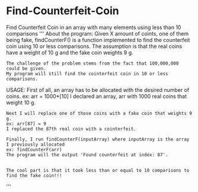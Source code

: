 # Find-Counterfeit-Coin
Find Counterfeit Coin in an array with many elements using less than 10 comparisons
'''
About the program:
	Given X amount of coints, one of them being fake, findCounterF() is a function
	implemented to find the counterfeit coin using 10 or less comparisons. The assumption 
	is that the real coins have a weight of 10 g and the fake coin weights 9 g.

	The challenge of the problem stems from the fact that 100,000,000 could be given. 
	My program will still find the cointerfeit coin in 10 or less comparisons.

USAGE:
	First of all, an array has to be allocated with the desired number of coins.
	ex: arr = 1000*[10] 
	I declared an array, arr with 1000 real coins that weight 10 g.
	
	Next I will replace one of those coins with a fake coin that weights 9 g.
	ex: arr[87] = 9
	I replaced the 87th real coin with a cointerfeit.
	
	Finally, I run findCounterF(inputArray) where inputArray is the array I previously allocated
	ex: findCounterF(arr)
	The program will the output 'Found counterfeit at index: 87'.
	
	
	The cool part is that it took less than or equal to 10 comparisons to find the fake coin!!!
'''
